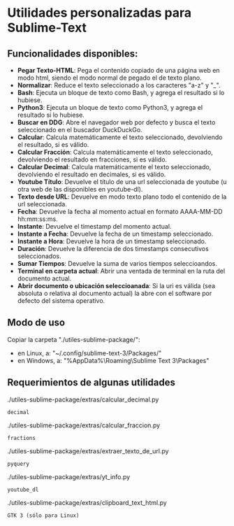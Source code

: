 # Utilidades personalizadas para Sublime-Text 


## Funcionalidades disponibles:

+ **Pegar Texto-HTML**: Pega el contenido copiado de una página web en modo html, siendo el modo normal de pegado el de texto plano.
+ **Normalizar**: Reduce el texto seleccionado a los caracteres "a-z" y "_".
+ **Bash**: Ejecuta un bloque de texto como Bash, y agrega el resultado si lo hubiese.
+ **Python3**: Ejecuta un bloque de texto como Python3, y agrega el resultado si lo hubiese.
+ **Buscar en DDG**: Abre el navegador web por defecto y busca el texto seleccionado en el buscador DuckDuckGo.
+ **Calcular**: Calcula matemáticamente el texto seleccionado, devolviendo el resultado, si es válido. 
+ **Calcular Fracción**: Calcula matemáticamente el texto seleccionado, devolviendo el resultado en fracciones, si es válido.
+ **Calcular Decimal**: Calcula matemáticamente el texto seleccionado, devolviendo el resultado en decimales, si es válido.
+ **Youtube Título**: Devuelve el título de una url seleccionada de youtube (u otra web de las disponibles en youtube-dl).
+ **Texto desde URL**: Devuelve en modo texto plano todo el contenido de la url seleccionada.
+ **Fecha**: Devuelve la fecha al momento actual en formato AAAA-MM-DD hh:mm:ss:ms.
+ **Instante**: Devuelve el timestamp del momento actual.
+ **Instante a Fecha**: Devuelve la fecha de un timestamp seleccionado.
+ **Instante a Hora**: Devuelve la hora de un timestamp seleccionado.
+ **Duración**: Devuelve la diferencia de dos timestamps consecutivos seleccionados.
+ **Sumar Tiempos**: Devuelve la suma de varios tiempos seleccioandos.
+ **Terminal en carpeta actual**: Abrir una ventada de terminal en la ruta del documento actual.
+ **Abrir documento o ubicación seleccioanada**: Si la uri es válida (sea absoluta o relativa al documento actual) la abre con el software por defecto del sistema operativo.

## Modo de uso

Copiar la carpeta "./utiles-sublime-package/":

+ en Linux, a: "~/.config/sublime-text-3/Packages/"
+ en Windows, a:  "%AppData%\Roaming\Sublime Text 3\Packages"


## Requerimientos de algunas utilidades

./utiles-sublime-package/extras/calcular_decimal.py

	decimal

./utiles-sublime-package/extras/calcular_fraccion.py

	fractions

./utiles-sublime-package/extras/extraer_texto_de_url.py

	pyquery

./utiles-sublime-package/extras/yt_info.py

	youtube_dl

./utiles-sublime-package/extras/clipboard_text_html.py

	GTK 3 (sólo para Linux)


